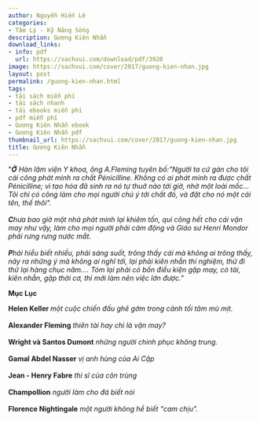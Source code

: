 ```yaml
---
author: Nguyễn Hiến Lê
categories:
- Tâm Lý - Kỹ Năng Sống
description: Gương Kiên Nhẫn
download_links:
- info: pdf
  url: https://sachvui.com/download/pdf/3920
image: https://sachvui.com/cover/2017/guong-kien-nhan.jpg
layout: post
permalink: /guong-kien-nhan.html
tags:
- tải sách miễn phí
- tải sách nhanh
- tải ebooks miễn phí
- pdf miễn phí
- Gương Kiên Nhẫn ebook
- Gương Kiên Nhẫn pdf
thumbnail_url: https://sachvui.com/cover/2017/guong-kien-nhan.jpg
title: Gương Kiên Nhẫn
---
```


 <div class="item-desc text-justify"> <p>"<em><strong>Ở</strong> Hàn lâm viện Y khoa, ông A.Fleming tuyên bố:"Người ta cứ gán cho tôi cái công phát minh ra chất Pénicilline. Không có ai phát minh ra được chất Pénicilline; vì tạo hóa đã sinh ra nó tự thuở nào tới giờ, nhờ một loài mốc... Tôi chỉ có công làm cho mọi người chú ý tới chất đó, và đặt cho nó một cái tên, thế thôi".<br><br><strong>C</strong>hưa bao giờ một nhà phát minh lại khiêm tốn, qui công hết cho cái vận may như vậy, làm cho mọi người phải cảm động và Giáo sư Henri Mondor phải rưng rưng nước mắt.<br><br><strong>P</strong>hải hiểu biết nhiều, phải sáng suốt, trông thấy cái mà không ai trông thấy, nảy ra những ý mà không ai nghĩ tới, lại phải kiên nhẫn thí nghiệm, thử đi thử lại hàng chục năm.... Tóm lại phải có bốn điều kiện gặp may, có tài, kiên nhẫn, gặp thời cơ, thì mới làm nên việc lớn được."</em></p><p><strong>Mục Lục</strong></p><p><strong>Helen Keller </strong><em>một cuộc chiến đấu ghê gớm trong cảnh tối tăm mù mịt.</em><br><br><strong>A</strong><strong>lexander Fleming </strong><em>thiên tài hay chỉ là vận may?</em><br><br><strong>Wright và Santos Dumont</strong> <em>những người chinh phục không trung.</em><br><br><strong>G</strong><strong>amal Abdel Nasser</strong> <em>vị anh hùng của Ai Cập</em><br><br><strong>Jean - Henry Fabre</strong> <em>thi sĩ của côn trùng</em><br><br><strong>Champollion</strong> <em>người làm cho đá biết nói</em><br><br><strong>Florence Nightingale</strong> <em>một người không hề biết "cam chịu".</em></p> </div>
